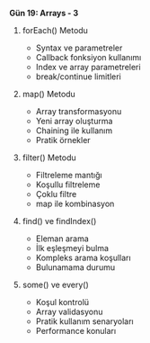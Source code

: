 **Gün 19: Arrays - 3**

1. forEach() Metodu
    
    - Syntax ve parametreler
    - Callback fonksiyon kullanımı
    - Index ve array parametreleri
    - break/continue limitleri
2. map() Metodu
    
    - Array transformasyonu
    - Yeni array oluşturma
    - Chaining ile kullanım
    - Pratik örnekler
3. filter() Metodu
    
    - Filtreleme mantığı
    - Koşullu filtreleme
    - Çoklu filtre
    - map ile kombinasyon
4. find() ve findIndex()
    
    - Eleman arama
    - İlk eşleşmeyi bulma
    - Kompleks arama koşulları
    - Bulunamama durumu
5. some() ve every()
    
    - Koşul kontrolü
    - Array validasyonu
    - Pratik kullanım senaryoları
    - Performance konuları

